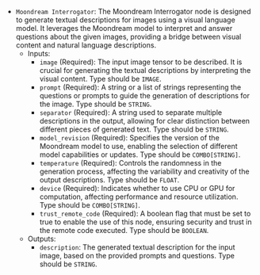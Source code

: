 - `Moondream Interrogator`: The Moondream Interrogator node is designed to generate textual descriptions for images using a visual language model. It leverages the Moondream model to interpret and answer questions about the given images, providing a bridge between visual content and natural language descriptions.
    - Inputs:
        - `image` (Required): The input image tensor to be described. It is crucial for generating the textual descriptions by interpreting the visual content. Type should be `IMAGE`.
        - `prompt` (Required): A string or a list of strings representing the questions or prompts to guide the generation of descriptions for the image. Type should be `STRING`.
        - `separator` (Required): A string used to separate multiple descriptions in the output, allowing for clear distinction between different pieces of generated text. Type should be `STRING`.
        - `model_revision` (Required): Specifies the version of the Moondream model to use, enabling the selection of different model capabilities or updates. Type should be `COMBO[STRING]`.
        - `temperature` (Required): Controls the randomness in the generation process, affecting the variability and creativity of the output descriptions. Type should be `FLOAT`.
        - `device` (Required): Indicates whether to use CPU or GPU for computation, affecting performance and resource utilization. Type should be `COMBO[STRING]`.
        - `trust_remote_code` (Required): A boolean flag that must be set to true to enable the use of this node, ensuring security and trust in the remote code executed. Type should be `BOOLEAN`.
    - Outputs:
        - `description`: The generated textual description for the input image, based on the provided prompts and questions. Type should be `STRING`.

